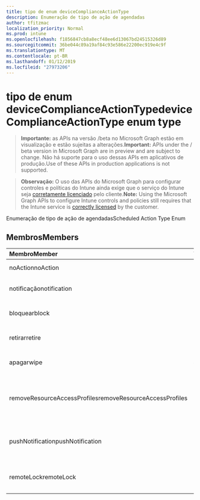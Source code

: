 ```yaml
---
title: tipo de enum deviceComplianceActionType
description: Enumeração de tipo de ação de agendadas
author: tfitzmac
localization_priority: Normal
ms.prod: intune
ms.openlocfilehash: f1856847cb8a8ecf48ee6d13067bd24515326d89
ms.sourcegitcommit: 36be044c89a19af84c93e586e22200ec919e4c9f
ms.translationtype: MT
ms.contentlocale: pt-BR
ms.lasthandoff: 01/12/2019
ms.locfileid: "27973206"
---
```

# <a name="devicecomplianceactiontype-enum-type"></a><span data-ttu-id="5f752-103">tipo de enum deviceComplianceActionType</span><span class="sxs-lookup"><span data-stu-id="5f752-103">deviceComplianceActionType enum type</span></span>

> <span data-ttu-id="5f752-104">**Importante:** as APIs na versão /beta no Microsoft Graph estão em visualização e estão sujeitas a alterações.</span><span class="sxs-lookup"><span data-stu-id="5f752-104">**Important:** APIs under the / beta version in Microsoft Graph are in preview and are subject to change.</span></span> <span data-ttu-id="5f752-105">Não há suporte para o uso dessas APIs em aplicativos de produção.</span><span class="sxs-lookup"><span data-stu-id="5f752-105">Use of these APIs in production applications is not supported.</span></span>

> <span data-ttu-id="5f752-106">**Observação:** O uso das APIs do Microsoft Graph para configurar controles e políticas do Intune ainda exige que o serviço do Intune seja [corretamente licenciado](https://go.microsoft.com/fwlink/?linkid=839381) pelo cliente.</span><span class="sxs-lookup"><span data-stu-id="5f752-106">**Note:** Using the Microsoft Graph APIs to configure Intune controls and policies still requires that the Intune service is [correctly licensed](https://go.microsoft.com/fwlink/?linkid=839381) by the customer.</span></span>

<span data-ttu-id="5f752-107">Enumeração de tipo de ação de agendadas</span><span class="sxs-lookup"><span data-stu-id="5f752-107">Scheduled Action Type Enum</span></span>
## <a name="members"></a><span data-ttu-id="5f752-108">Membros</span><span class="sxs-lookup"><span data-stu-id="5f752-108">Members</span></span>
|<span data-ttu-id="5f752-109">Membro</span><span class="sxs-lookup"><span data-stu-id="5f752-109">Member</span></span>|<span data-ttu-id="5f752-110">Valor</span><span class="sxs-lookup"><span data-stu-id="5f752-110">Value</span></span>|<span data-ttu-id="5f752-111">Descrição</span><span class="sxs-lookup"><span data-stu-id="5f752-111">Description</span></span>|
|:---|:---|:---|
|<span data-ttu-id="5f752-112">noAction</span><span class="sxs-lookup"><span data-stu-id="5f752-112">noAction</span></span>|<span data-ttu-id="5f752-113">0</span><span class="sxs-lookup"><span data-stu-id="5f752-113">0</span></span>|<span data-ttu-id="5f752-114">Nenhuma ação</span><span class="sxs-lookup"><span data-stu-id="5f752-114">No Action</span></span>|
|<span data-ttu-id="5f752-115">notificação</span><span class="sxs-lookup"><span data-stu-id="5f752-115">notification</span></span>|<span data-ttu-id="5f752-116">1</span><span class="sxs-lookup"><span data-stu-id="5f752-116">1</span></span>|<span data-ttu-id="5f752-117">Enviar notificação</span><span class="sxs-lookup"><span data-stu-id="5f752-117">Send Notification</span></span>|
|<span data-ttu-id="5f752-118">bloquear</span><span class="sxs-lookup"><span data-stu-id="5f752-118">block</span></span>|<span data-ttu-id="5f752-119">2</span><span class="sxs-lookup"><span data-stu-id="5f752-119">2</span></span>|<span data-ttu-id="5f752-120">Bloquear o dispositivo em AAD</span><span class="sxs-lookup"><span data-stu-id="5f752-120">Block the device in AAD</span></span>|
|<span data-ttu-id="5f752-121">retirar</span><span class="sxs-lookup"><span data-stu-id="5f752-121">retire</span></span>|<span data-ttu-id="5f752-122">3</span><span class="sxs-lookup"><span data-stu-id="5f752-122">3</span></span>|<span data-ttu-id="5f752-123">Desative o dispositivo</span><span class="sxs-lookup"><span data-stu-id="5f752-123">Retire the device</span></span>|
|<span data-ttu-id="5f752-124">apagar</span><span class="sxs-lookup"><span data-stu-id="5f752-124">wipe</span></span>|<span data-ttu-id="5f752-125">4</span><span class="sxs-lookup"><span data-stu-id="5f752-125">4</span></span>|<span data-ttu-id="5f752-126">Apagar dispositivo</span><span class="sxs-lookup"><span data-stu-id="5f752-126">Wipe the device</span></span>|
|<span data-ttu-id="5f752-127">removeResourceAccessProfiles</span><span class="sxs-lookup"><span data-stu-id="5f752-127">removeResourceAccessProfiles</span></span>|<span data-ttu-id="5f752-128">5</span><span class="sxs-lookup"><span data-stu-id="5f752-128">5</span></span>|<span data-ttu-id="5f752-129">Remover o recurso perfis de acesso do dispositivo</span><span class="sxs-lookup"><span data-stu-id="5f752-129">Remove Resource Access Profiles from the device</span></span>|
|<span data-ttu-id="5f752-130">pushNotification</span><span class="sxs-lookup"><span data-stu-id="5f752-130">pushNotification</span></span>|<span data-ttu-id="5f752-131">9</span><span class="sxs-lookup"><span data-stu-id="5f752-131">9</span></span>|<span data-ttu-id="5f752-132">Enviar notificação por push para dispositivos</span><span class="sxs-lookup"><span data-stu-id="5f752-132">Send push notification to device</span></span>|
|<span data-ttu-id="5f752-133">remoteLock</span><span class="sxs-lookup"><span data-stu-id="5f752-133">remoteLock</span></span>|<span data-ttu-id="5f752-134">10</span><span class="sxs-lookup"><span data-stu-id="5f752-134">10</span></span>|<span data-ttu-id="5f752-135">Bloquear remotamente o dispositivo</span><span class="sxs-lookup"><span data-stu-id="5f752-135">Remotely lock the device</span></span>|





